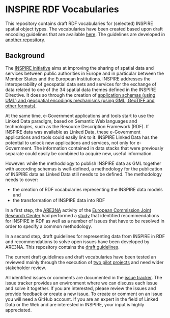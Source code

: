# INSPIRE RDF Vocabularies

This repository contains draft RDF vocabularies for (selected) INSPIRE spatial object types. The vocabularies have been created based upon draft encoding guidelines that are available [here](http://inspire-eu-rdf.github.io/inspire-rdf-guidelines/). The guidelines are developed in [another repository](https://github.com/inspire-eu-rdf/inspire-rdf-guidelines).

## Background

The [INSPIRE initiative](http://inspire.ec.europa.eu/) aims at improving the sharing of spatial data and services between public authorities in Europe and in particular between the Member States and the European Institutions. INSPIRE addresses the interoperability of geospatial data sets and services for the exchange of data related to one of the 34 spatial data themes defined in the INSPIRE Directive. It does so through the creation of [application schemas (using UML) and geospatial encodings mechanisms (using GML, GeoTIFF and other formats)](http://inspire.ec.europa.eu/data-specifications).

At the same time, e-Government applications and tools start to use the Linked Data paradigm, based on Semantic Web languages and technologies, such as the Resource Description Framework (RDF). If INSPIRE data was available as Linked Data, these e-Government applications and tools could easily link to it. INSPIRE Linked Data has the potential to unlock new applications and services, not only for e-Government. The information contained in data stacks that were previously separate could easily be combined to acquire new, useful information.

However: while the methodology to publish INSPIRE data as GML together with according schemas is well-defined, a methodology for the publication of INSPIRE data as Linked Data still needs to be defined. The methodology needs to cover:
* the creation of RDF vocabularies representing the INSPIRE data models and 
* the transformation of INSPIRE data into RDF

In a first step, the [ARE3NA](https://joinup.ec.europa.eu/community/are3na) activity of the [European Commission Joint Research Center](https://ec.europa.eu/jrc/) had performed a [study](https://ies-svn.jrc.ec.europa.eu/projects/rdf-pids/wiki/ARE3NA_RDF_+_PIDs_study) that identified recommendations for INSPIRE in RDF as well as a number of issues that have to be resolved in order to specify a common methodology. 

In a second step, draft guidelines for representing data from INSPIRE in RDF and recommendations to solve open issues have been developed by ARE3NA. This repository contains the [draft guidelines](http://inspire-eu-rdf.github.io/inspire-rdf-guidelines/).

The current draft guidelines and draft vocabularies have been tested an reviewed mainly through the execution of [two pilot projects](http://inspire.ec.europa.eu/news/linking-inspire-data-draft-guidelines-and-pilots) and need wider stakeholder review. 

All identified issues or comments are documented in the [issue tracker](https://github.com/inspire-eu-rdf/inspire-rdf-guidelines/issues). The issue tracker provides an environment where we can discuss each issue and solve it together. If you are interested, please review the issues and provide feedback or create a new issue. To create or comment on an issue you will need a GitHub account. If you are an expert in the field of Linked Data or the Web and are interested in INSPIRE, your input is highly appreciated. 
